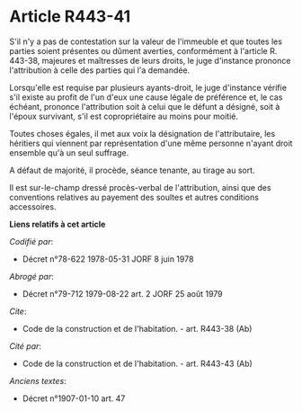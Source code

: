 # Article R443-41

S'il n'y a pas de contestation sur la valeur de l'immeuble et que toutes les parties soient présentes ou dûment averties,
conformément à l'article R. 443-38, majeures et maîtresses de leurs droits, le juge d'instance prononce l'attribution à celle
des parties qui l'a demandée.

Lorsqu'elle est requise par plusieurs ayants-droit, le juge d'instance vérifie s'il existe au profit de l'un d'eux une cause
légale de préférence et, le cas échéant, prononce l'attribution soit à celui que le défunt a désigné, soit à l'époux
survivant, s'il est copropriétaire au moins pour moitié.

Toutes choses égales, il met aux voix la désignation de l'attributaire, les héritiers qui viennent par représentation d'une
même personne n'ayant droit ensemble qu'à un seul suffrage.

A défaut de majorité, il procède, séance tenante, au tirage au sort.

Il est sur-le-champ dressé procès-verbal de l'attribution, ainsi que des conventions relatives au payement des soultes et
autres conditions accessoires.

**Liens relatifs à cet article**

_Codifié par_:

  - Décret n°78-622 1978-05-31 JORF 8 juin 1978

_Abrogé par_:

  - Décret n°79-712 1979-08-22 art. 2 JORF 25 août 1979

_Cite_:

  - Code de la construction et de l'habitation. - art. R443-38 (Ab)

_Cité par_:

  - Code de la construction et de l'habitation. - art. R443-43 (Ab)

_Anciens textes_:

  - Décret n°1907-01-10 art. 47
